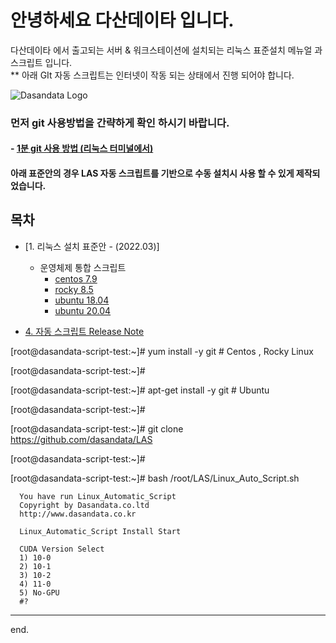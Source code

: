 # 안녕하세요 다산데이타 입니다.  
다산데이타 에서 출고되는 서버 & 워크스테이션에 설치되는 리눅스 표준설치 메뉴얼 과 스크립트 입니다.  
** 아래 GIt 자동 스크립트는 인터넷이 작동 되는 상태에서 진행 되어야 합니다.

![Dasandata Logo](http://dasandata.co.kr/wp-content/uploads/2019/05/%EB%8B%A4%EC%82%B0%EB%A1%9C%EA%B3%A0_%EC%88%98%EC%A0%951-300x109.jpg)

### 먼저 git 사용방법을 간략하게 확인 하시기 바랍니다.    
#### - [1분 git 사용 방법 (리눅스 터미널에서)][how-to-git]  
[how-to-git]:https://github.com/dasandata/LISR/blob/master/how-to-git.md

#### 아래 표준안의 경우 LAS 자동 스크립트를 기반으로 수동 설치시 사용 할 수 있게 제작되었습니다.

## 목차
- [1. 리눅스 설치 표준안 - (2022.03)]  

  - 운영체제 통합 스크립트
      - [centos 7.9](https://github.com/dasandata/LAS/blob/ce0932c463fa3fc06617e3859c80a641008e4be8/CentOS%207.9%20Manual/CentOS_7_Install_Guide.md)
      - [rocky  8.5](https://github.com/dasandata/LAS/blob/ce0932c463fa3fc06617e3859c80a641008e4be8/Rocky%208.5%20Manual/Rocky_8_install_guide.md)
      - [ubuntu 18.04](https://github.com/dasandata/LAS/blob/ce0932c463fa3fc06617e3859c80a641008e4be8/Ubuntu%2018.04%20Manual/Ubuntu_18_Install_Guide.md)
      - [ubuntu 20.04](https://github.com/dasandata/LAS/blob/ce0932c463fa3fc06617e3859c80a641008e4be8/Ubuntu%2020.04%20Manual/Ubuntu_20_Install_Guide.md)

- [4. 자동 스크립트 Release Note ](https://github.com/dasandata/LAS/blob/88da18550bf95d744024adf16aab93a0fcb59005/Release%20Note/LAS_Release_Note.md)


[root@dasandata-script-test:~]#  yum install -y git  # Centos , Rocky Linux

[root@dasandata-script-test:~]#

[root@dasandata-script-test:~]# apt-get install -y git # Ubuntu

[root@dasandata-script-test:~]#

[root@dasandata-script-test:~]# git clone https://github.com/dasandata/LAS

[root@dasandata-script-test:~]#

[root@dasandata-script-test:~]# bash /root/LAS/Linux_Auto_Script.sh

      You have run Linux_Automatic_Script
      Copyright by Dasandata.co.ltd
      http://www.dasandata.co.kr

      Linux_Automatic_Script Install Start

      CUDA Version Select
      1) 10-0
      2) 10-1
      3) 10-2
      4) 11-0
      5) No-GPU
      #? 


***

end.
